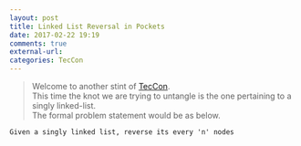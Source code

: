 ```yaml
---
layout: post
title: Linked List Reversal in Pockets
date: 2017-02-22 19:19
comments: true
external-url:
categories: TecCon
---
```


>Welcome to another stint of [TecCon](/blog/2017/02/21/technical-conundrum/).<br>
This time the knot we are trying to untangle is the one pertaining to a singly linked-list.<br>
The formal problem statement would be as below.<br>

```
Given a singly linked list, reverse its every 'n' nodes
```

